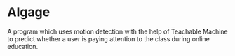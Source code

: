 # Algage
A program which uses motion detection with the help of Teachable Machine to predict whether a user is paying attention to the class during online education.
